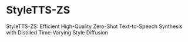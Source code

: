 # StyleTTS-ZS
StyleTTS-ZS: Efficient High-Quality Zero-Shot Text-to-Speech Synthesis with Distilled Time-Varying Style Diffusion
